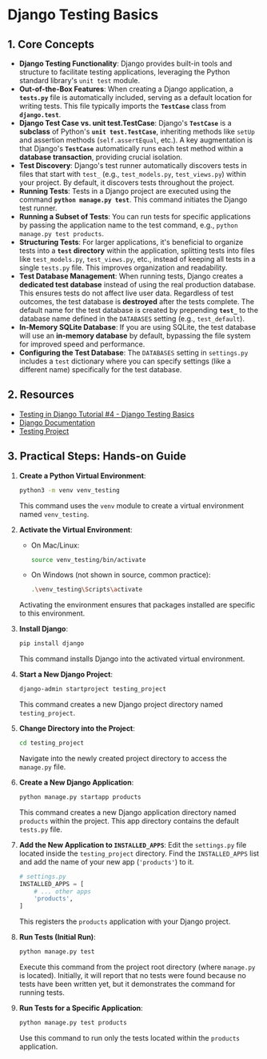 # Django Testing Basics

## 1. Core Concepts

- **Django Testing Functionality**: Django provides built-in tools and structure to facilitate testing applications, leveraging the Python standard library's `unit test` module.
- **Out-of-the-Box Features**: When creating a Django application, a **`tests.py`** file is automatically included, serving as a default location for writing tests. This file typically imports the **`TestCase`** class from **`django.test`**.
- **Django Test Case vs. unit test.TestCase**: Django's **`TestCase`** is a **subclass** of Python's **`unit test.TestCase`**, inheriting methods like `setUp` and assertion methods (`self.assertEqual`, etc.). A key augmentation is that Django's **`TestCase`** automatically runs each test method within a **database transaction**, providing crucial isolation.
- **Test Discovery**: Django's test runner automatically discovers tests in files that start with `test_` (e.g., `test_models.py`, `test_views.py`) within your project. By default, it discovers tests throughout the project.
- **Running Tests**: Tests in a Django project are executed using the command **`python manage.py test`**. This command initiates the Django test runner.
- **Running a Subset of Tests**: You can run tests for specific applications by passing the application name to the test command, e.g., `python manage.py test products`.
- **Structuring Tests**: For larger applications, it's beneficial to organize tests into a **`test` directory** within the application, splitting tests into files like `test_models.py`, `test_views.py`, etc., instead of keeping all tests in a single `tests.py` file. This improves organization and readability.
- **Test Database Management**: When running tests, Django creates a **dedicated test database** instead of using the real production database. This ensures tests do not affect live user data. Regardless of test outcomes, the test database is **destroyed** after the tests complete. The default name for the test database is created by prepending **`test_`** to the database name defined in the `DATABASES` setting (e.g., `test_default`).
- **In-Memory SQLite Database**: If you are using SQLite, the test database will use an **in-memory database** by default, bypassing the file system for improved speed and performance.
- **Configuring the Test Database**: The `DATABASES` setting in `settings.py` includes a `test` dictionary where you can specify settings (like a different name) specifically for the test database.

## 2. Resources

- [Testing in Django Tutorial #4 - Django Testing Basics](https://youtu.be/QklKI2etw30?si=pygEJ2-MgmTkwfPN)
- [Django Documentation](https://docs.djangoproject.com/en/5.1/topics/testing/overview/)
- [Testing Project](../testing-project/)

## 3. Practical Steps: Hands-on Guide

1.  **Create a Python Virtual Environment**:

    ```bash
    python3 -m venv venv_testing
    ```

    This command uses the `venv` module to create a virtual environment named `venv_testing`.

2.  **Activate the Virtual Environment**:

    - On Mac/Linux:
      ```bash
      source venv_testing/bin/activate
      ```
    - On Windows (not shown in source, common practice):
      ```bash
      .\venv_testing\Scripts\activate
      ```

    Activating the environment ensures that packages installed are specific to this environment.

3.  **Install Django**:

    ```bash
    pip install django
    ```

    This command installs Django into the activated virtual environment.

4.  **Start a New Django Project**:

    ```bash
    django-admin startproject testing_project
    ```

    This command creates a new Django project directory named `testing_project`.

5.  **Change Directory into the Project**:

    ```bash
    cd testing_project
    ```

    Navigate into the newly created project directory to access the `manage.py` file.

6.  **Create a New Django Application**:

    ```bash
    python manage.py startapp products
    ```

    This command creates a new Django application directory named `products` within the project. This app directory contains the default `tests.py` file.

7.  **Add the New Application to `INSTALLED_APPS`**:
    Edit the `settings.py` file located inside the `testing_project` directory. Find the `INSTALLED_APPS` list and add the name of your new app (`'products'`) to it.

    ```python
    # settings.py
    INSTALLED_APPS = [
        # ... other apps
        'products',
    ]
    ```

    This registers the `products` application with your Django project.

8.  **Run Tests (Initial Run)**:

    ```bash
    python manage.py test
    ```

    Execute this command from the project root directory (where `manage.py` is located). Initially, it will report that no tests were found because no tests have been written yet, but it demonstrates the command for running tests.

9.  **Run Tests for a Specific Application**:
    ```bash
    python manage.py test products
    ```
    Use this command to run only the tests located within the `products` application.
